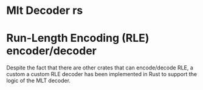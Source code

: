 # Mlt Decoder rs

# Run-Length Encoding (RLE) encoder/decoder
Despite the fact that there are other crates that can encode/decode RLE, a custom a custom RLE decoder has been implemented in Rust to support the logic of the MLT decoder.
